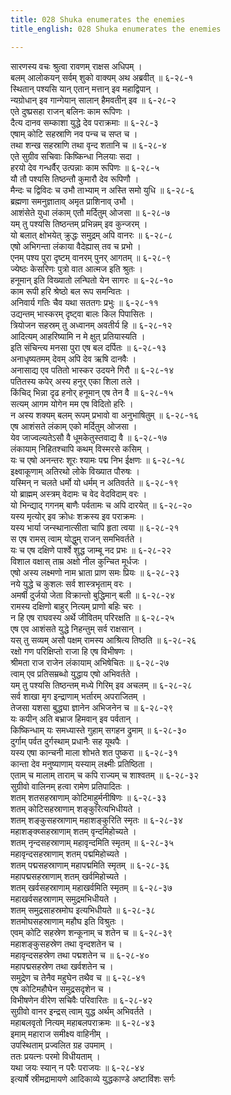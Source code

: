 ```yaml
---
title: 028 Shuka enumerates the enemies
title_english: 028 Shuka enumerates the enemies

---
```


<div class="audioEmbed"  caption="श्रीराम-हरिसीताराममूर्ति-घनपाठिभ्यां वचनम्" src="https://archive.org/download/Ramayana-recitation-Sriram-harisItArAmamUrti-Ghanapaati-v2/Kanda_6/Kanda_6_YK-028-Shuka_enumerates_the_enemies_0.mp3"></div>

सारणस्य वचः श्रुत्वा रावणम् राक्षस अधिपम् ।  
बलम् आलोकयन् सर्वम् शुको वाक्यम् अथ अब्रवीत् ॥ ६-२८-१  
स्थितान् पश्यसि यान् एतान् मत्तान् इव महाद्विपान् ।  
न्यग्रोधान् इव गान्गेयान् सालान् हैमवतीन् इव ॥ ६-२८-२  
एते दुष्प्रसहा राजन् बलिनः काम रूपिणः ।  
दैत्य दानव सम्काशा युद्धे देव पराक्रमाः ॥ ६-२८-३  
एषाम् कोटि सहस्राणि नव पन्च च सप्त च ।  
तथा शन्ख सहस्राणि तथा वृन्द शतानि च ॥ ६-२८-४  
एते सुग्रीव सचिवाः किष्किन्धा निलयाः सदा ।  
हरयो देव गन्धर्वैर् उत्पन्नाः काम रूपिणः ॥ ६-२८-५  
यौ तौ पश्यसि तिष्ठन्तौ कुमारौ देव रूपिणौ ।  
मैन्दः च द्विविदः च उभौ ताभ्याम् न अस्ति समो युधि ॥ ६-२८-६  
ब्रह्मणा समनुज्ञाताव् अमृत प्राशिनाव् उभौ ।  
आशंसेते युधा लंकाम् एतौ मर्दितुम् ओजसा ॥ ६-२८-७  
यम् तु पश्यसि तिष्ठन्तम् प्रभिन्नम् इव कुन्जरम् ।  
यो बलात् क्षोभयेत् क्रुद्धः समुद्रम् अपि वानरः ॥ ६-२८-८  
एषो अभिगन्ता लंकाया वैदेह्यास् तव च प्रभो ।  
एनम् पश्य पुरा दृष्टम् वानरम् पुनर् आगतम् ॥ ६-२८-९  
ज्येष्ठः केसरिणः पुत्रो वात आत्मज इति श्रुतः ।  
हनूमान् इति विख्यातो लन्घितो येन सागरः ॥ ६-२८-१०  
काम रूपी हरि श्रेष्ठो बल रूप समन्वितः ।  
अनिवार्य गतिः चैव यथा सततगः प्रभुः ॥ ६-२८-११  
उद्यन्तम् भास्करम् दृष्ट्वा बालः किल पिपासितः ।  
त्रियोजन सहस्रम् तु अध्वानम् अवतीर्य हि ॥ ६-२८-१२  
आदित्यम् आहरिष्यामि न मे क्षुत् प्रतियास्यति ।  
इति संचिन्त्य मनसा पुरा एष बल दर्पितः ॥ ६-२८-१३  
अनाधृष्यतमम् देवम् अपि देव ऋषि दानवैः ।  
अनासाद्य एव पतितो भास्कर उदयने गिरौ ॥ ६-२८-१४  
पतितस्य कपेर् अस्य हनुर् एका शिला तले ।  
किंचिद् भिन्ना दृढ हनोर् हनूमान् एष तेन वै ॥ ६-२८-१५  
सत्यम् आगम योगेन मम एष विदितो हरिः ।  
न अस्य शक्यम् बलम् रूपम् प्रभावो वा अनुभाषितुम् ॥ ६-२८-१६  
एष आशंसते लंकाम् एको मर्दितुम् ओजसा ।  
येव जाज्वल्यतेऽसौ वै धूमकेतुस्तवाद्य वै ॥ ६-२८-१७  
लंकायाम् निहितश्चापि कथम् विस्मरसे कसिम् ।  
यः च एषो अनन्तरः शूरः श्यामः पद्म निभ ईक्षणः ॥ ६-२८-१८  
इक्ष्वाकूणाम् अतिरथो लोके विख्यात पौरुषः ।  
यस्मिन् न चलते धर्मो यो धर्मम् न अतिवर्तते ॥ ६-२८-१९  
यो ब्राह्मम् अस्त्रम् वेदामः च वेद वेदविदाम् वरः ।  
यो भिन्द्याद् गगनम् बाणैः पर्वतामः च अपि दारयेत् ॥ ६-२८-२०  
यस्य मृत्योर् इव क्रोधः शक्रस्य इव पराक्रमः ।  
यस्य भार्या जन्स्थानात्सीता चापि हृता त्वया ॥ ६-२८-२१  
स एष रामस् त्वाम् योद्धुम् राजन् समभिवर्तते ।  
यः च एष दक्षिणे पार्श्वे शुद्ध जाम्बू नद प्रभः ॥ ६-२८-२२  
विशाल वक्षास् ताम्र अक्षो नील कुन्चित मूर्धजः ।  
एषो अस्य लक्ष्मणो नाम भ्राता प्राण समः प्रियः ॥ ६-२८-२३  
नये युद्धे च कुशलः सर्व शास्त्रभृताम् वरः ।  
अमर्षी दुर्जयो जेता विक्रान्तो बुद्धिमान् बली ॥ ६-२८-२४  
रामस्य दक्षिणो बाहुर् नित्यम् प्राणो बहिः चरः ।  
न हि एष राघवस्य अर्थे जीवितम् परिरक्षति ॥ ६-२८-२५  
एष एव आशंसते युद्धे निहन्तुम् सर्व राक्षसान् ।  
यस् तु सव्यम् असौ पक्षम् रामस्य आश्रित्य तिष्ठति ॥ ६-२८-२६  
रक्षो गण परिक्षिप्तो राजा हि एष विभीषणः ।  
श्रीमता राज राजेन लंकायाम् अभिषेचितः ॥ ६-२८-२७  
त्वाम् एव प्रतिसम्रब्धो युद्धाय एषो अभिवर्तते ।  
यम् तु पश्यसि तिष्ठन्तम् मध्ये गिरिम् इव अचलम् ॥ ६-२८-२८  
सर्व शाखा मृग इन्द्राणाम् भर्तारम् अपराजितम् ।  
तेजसा यशसा बुद्ध्या ज्ञानेन अभिजनेन च ॥ ६-२८-२९  
यः कपीन् अति बभ्राज हिमवान् इव पर्वतान् ।  
किष्किन्धाम् यः समध्यास्ते गुहाम् सगहन द्रुमाम् ॥ ६-२८-३०  
दुर्गाम् पर्वत दुर्गस्थाम् प्रधानैः सह यूथपैः ।  
यस्य एषा कान्चनी माला शोभते शत पुष्करा ॥ ६-२८-३१  
कान्ता देव मनुष्याणाम् यस्याम् लक्ष्मीः प्रतिष्ठिता ।  
एताम् च मालाम् ताराम् च कपि राज्यम् च शाश्वतम् ॥ ६-२८-३२  
सुग्रीवो वालिनम् हत्वा रामेण प्रतिपादितः ।  
शतम् शतसहस्राणाम् कोटिमाहुर्मनीषिणः ॥ ६-२८-३३  
शतम् कोटिसहस्राणाम् शङ्कुरित्यभिधीयते ।  
शतम् शङ्कुसहस्राणाम् महाशङ्कुरिति स्मृतः ॥ ६-२८-३४  
महाशङ्क्य्सहस्राणाम् शतम् वृन्दमिहोच्यते ।  
शतम् नृन्दसहस्राणाम् महावृन्दमिति स्मृतम् ॥ ६-२८-३५  
महावृन्दसहस्राणाम् शतम् पद्ममिहोच्यते ।  
शतम् पद्मसहस्राणाम् महापद्ममिति स्मृतम् ॥ ६-२८-३६  
महापद्मसहस्राणाम् शतम् खर्वमिहोच्यते ।  
शतम् खर्वसहस्राणाम् महाखर्वमिति स्मृतम् ॥ ६-२८-३७  
महाखर्वसहस्राणाम् समुद्रमभिधीयते ।  
शतम् समुद्रसाहस्रमोघ इत्यभिधीयते ॥ ६-२८-३८  
शतमोघसहस्राणाम् महौघ इति विश्रुतः ।  
एवम् कोटि सहस्रेण शन्कूनाम् च शतेन च ॥ ६-२८-३९  
महाशङ्कुसहस्रेण तथा वृन्दशतेन च ।  
महावृन्दसहस्रेण तथा पद्मशतेन च ॥ ६-२८-४०  
महापद्मसहस्रेण तथा खर्वशतेन च ।  
समुद्रेण च तेनैव महुघेन तथैव च ॥ ६-२८-४१  
एष कोटिमहौघेन समुद्रसदृशेन च ।  
विभीषणेन वीरेण सचिवैः परिवारितः ॥ ६-२८-४२  
सुग्रीवो वानर इन्द्रस् त्वाम् युद्ध अर्थम् अभिवर्तते ।  
महाबलवृतो नित्यम् महाबलपराक्रमः ॥ ६-२८-४३  
इमाम् महाराज समीक्ष्य वाहिनीम् ।  
उपस्थिताम् प्रज्वलित ग्रह उपमाम् ।  
ततः प्रयत्नः परमो विधीयताम् ।  
यथा जयः स्यान् न परैः पराजयः ॥ ६-२८-४४  
इत्यार्षे स्रीमद्रामायणे आदिकाव्ये युद्धकाण्डे अष्टाविंशः सर्गः